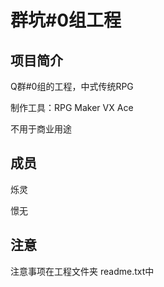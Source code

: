 # 群坑#0组工程 #
## 项目简介 ##

Q群#0组的工程，中式传统RPG

制作工具：RPG Maker VX Ace

不用于商业用途

## 成员 ##

烁灵

憬无

## 注意 ##

注意事项在工程文件夹 readme.txt中